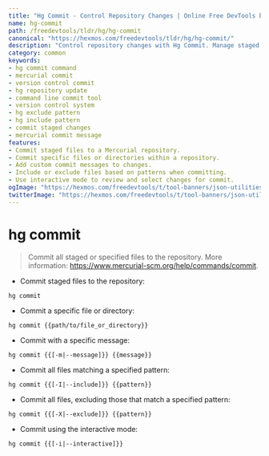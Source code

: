```yaml
---
title: "Hg Commit - Control Repository Changes | Online Free DevTools by Hexmos"
name: hg-commit
path: /freedevtools/tldr/hg/hg-commit
canonical: "https://hexmos.com/freedevtools/tldr/hg/hg-commit/"
description: "Control repository changes with Hg Commit. Manage staged files, specify commit messages, and interactively select changes. Free online tool, no registration required."
category: common
keywords:
- hg commit command
- mercurial commit
- version control commit
- hg repository update
- command line commit tool
- version control system
- hg exclude pattern
- hg include pattern
- commit staged changes
- mercurial commit message
features:
- Commit staged files to a Mercurial repository.
- Commit specific files or directories within a repository.
- Add custom commit messages to changes.
- Include or exclude files based on patterns when committing.
- Use interactive mode to review and select changes for commit.
ogImage: "https://hexmos.com/freedevtools/t/tool-banners/json-utilities-banner.png"
twitterImage: "https://hexmos.com/freedevtools/t/tool-banners/json-utilities-banner.png"
---
```


# hg commit

> Commit all staged or specified files to the repository.
> More information: <https://www.mercurial-scm.org/help/commands/commit>.

- Commit staged files to the repository:

`hg commit`

- Commit a specific file or directory:

`hg commit {{path/to/file_or_directory}}`

- Commit with a specific message:

`hg commit {{[-m|--message]}} {{message}}`

- Commit all files matching a specified pattern:

`hg commit {{[-I|--include]}} {{pattern}}`

- Commit all files, excluding those that match a specified pattern:

`hg commit {{[-X|--exclude]}} {{pattern}}`

- Commit using the interactive mode:

`hg commit {{[-i|--interactive]}}`
